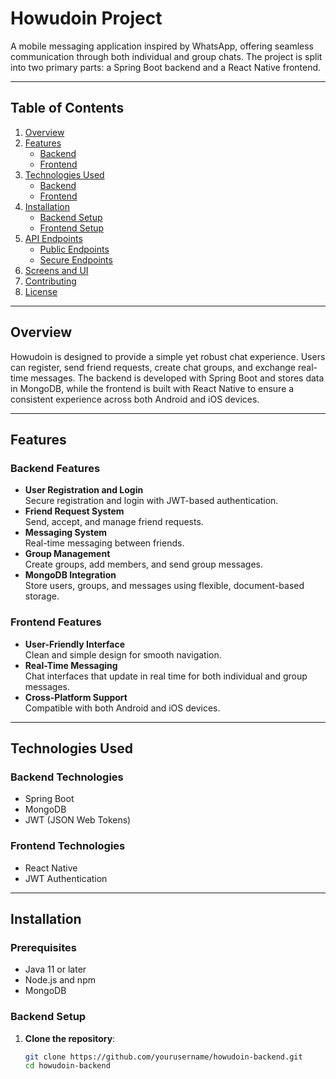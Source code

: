 # Howudoin Project

A mobile messaging application inspired by WhatsApp, offering seamless communication through both individual and group chats. The project is split into two primary parts: a Spring Boot backend and a React Native frontend.

---

## Table of Contents

1. [Overview](#overview)  
2. [Features](#features)  
   - [Backend](#backend-features)  
   - [Frontend](#frontend-features)  
3. [Technologies Used](#technologies-used)  
   - [Backend](#backend-technologies)  
   - [Frontend](#frontend-technologies)  
4. [Installation](#installation)  
   - [Backend Setup](#backend-setup)  
   - [Frontend Setup](#frontend-setup)  
5. [API Endpoints](#api-endpoints)  
   - [Public Endpoints](#public-endpoints)  
   - [Secure Endpoints](#secure-endpoints-require-jwt-token)  
6. [Screens and UI](#screens-and-ui)  
7. [Contributing](#contributing)  
8. [License](#license)

---

## Overview

Howudoin is designed to provide a simple yet robust chat experience. Users can register, send friend requests, create chat groups, and exchange real-time messages. The backend is developed with Spring Boot and stores data in MongoDB, while the frontend is built with React Native to ensure a consistent experience across both Android and iOS devices.

---

## Features

### Backend Features

- **User Registration and Login**  
  Secure registration and login with JWT-based authentication.
- **Friend Request System**  
  Send, accept, and manage friend requests.
- **Messaging System**  
  Real-time messaging between friends.
- **Group Management**  
  Create groups, add members, and send group messages.
- **MongoDB Integration**  
  Store users, groups, and messages using flexible, document-based storage.

### Frontend Features

- **User-Friendly Interface**  
  Clean and simple design for smooth navigation.
- **Real-Time Messaging**  
  Chat interfaces that update in real time for both individual and group messages.
- **Cross-Platform Support**  
  Compatible with both Android and iOS devices.

---

## Technologies Used

### Backend Technologies

- Spring Boot
- MongoDB
- JWT (JSON Web Tokens)

### Frontend Technologies

- React Native
- JWT Authentication

---

## Installation

### Prerequisites

- Java 11 or later  
- Node.js and npm  
- MongoDB  

### Backend Setup

1. **Clone the repository**:
   ```bash
   git clone https://github.com/yourusername/howudoin-backend.git
   cd howudoin-backend
